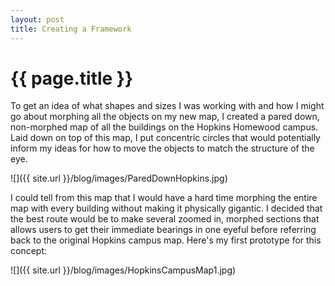 ```yaml
---
layout: post
title: Creating a Framework
---
```


{{ page.title }}
================

<p class="meta">

To get an idea of what shapes and sizes I was working with and how I might go about morphing all the objects on my new map, I created a pared down, non-morphed map of all the buildings on the Hopkins Homewood campus. Laid down on top of this map, I put concentric circles that would potentially inform my ideas for how to move the objects to match the structure of the eye.

![]({{ site.url }}/blog/images/ParedDownHopkins.jpg)

I could tell from this map that I would have a hard time morphing the entire map with every building without making it physically gigantic. I decided that the best route would be to make several zoomed in, morphed sections that allows users to get their immediate bearings in one eyeful before referring back to the original Hopkins campus map. Here's my first prototype for this concept:

![]({{ site.url }}/blog/images/HopkinsCampusMap1.jpg)

